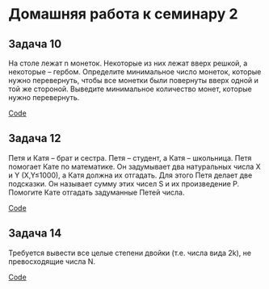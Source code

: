 # Домашняя работа к семинару 2

## Задача 10 
На столе лежат n монеток. Некоторые из них лежат вверх
решкой, а некоторые – гербом. Определите минимальное число
монеток, которые нужно перевернуть, чтобы все монетки были
повернуты вверх одной и той же стороной. Выведите минимальное
количество монет, которые нужно перевернуть.

[Code](https://github.com/EvgeniiaTogochakova/Some_tasks_12/tree/master/HeadsOrTails/HeadsOrTails.py)


## Задача 12
Петя и Катя – брат и сестра. Петя – студент, а Катя –
школьница. Петя помогает Кате по математике. Он задумывает два
натуральных числа X и Y (X,Y≤1000), а Катя должна их отгадать. Для
этого Петя делает две подсказки. Он называет сумму этих чисел S и их
произведение P. Помогите Кате отгадать задуманные Петей числа.

[Code](https://github.com/EvgeniiaTogochakova/Some_tasks_12/tree/master/AdditionAndMultiplication/AdditionAndMultiplication.py)


## Задача 14 
Требуется вывести все целые степени двойки (т.е. числа вида 2k), не превосходящие числа N.

[Code](https://github.com/EvgeniiaTogochakova/Some_tasks_12/blob/master/PowersOfTwoLessThanN/PowersOfTwoLessThanN.py)
